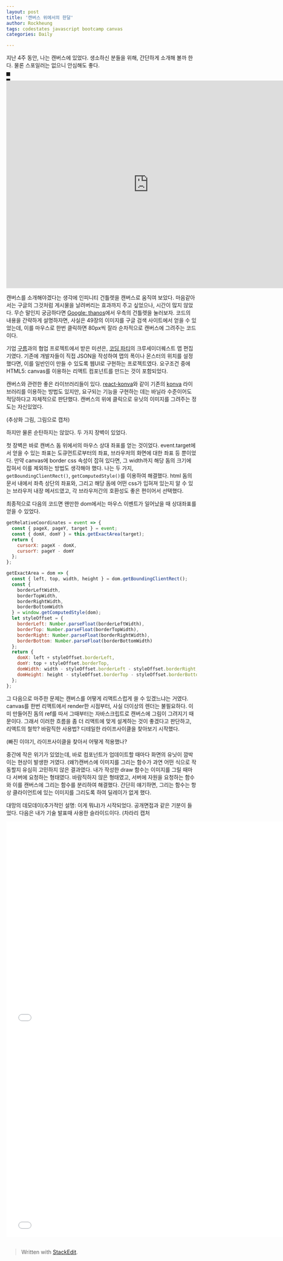 ```yaml
---
layout: post
title: '캔버스 위에서의 한달'
author: Rockheung
tags: codestates javascript bootcamp canvas
categories: Daily

---
```

지난 4주 동안, 나는 캔버스에 있었다. 생소하신 분들을 위해, 간단하게 소개해 볼까 한다. 물론 스포일러는 없으니 안심해도 좋다.

<div>
<canvas id="root" height='160px' width='160px' style="border-style: dashed; border-width:5px;"></canvas>
<script>const imgSize=80;const canvasRatio=2;const framerate=15;const moveXoffset=0;let canvas=document.querySelector("#root");let ctx=canvas.getContext('2d');var handIdle=new  Image();handIdle.src='https://rockheung.github.io/thanos-finger-snap-clone/thanos_idle.png';handIdle.onload=()=>{ctx.drawImage(handIdle,0,0,handIdle.width*canvasRatio, handIdle.height*canvasRatio);};handIdle.onerror=(e)=>console.log(e);let isRunning=true;const renderSnap=()=>{let handSnap=new  Image();handSnap.src='https://rockheung.github.io/thanos-finger-snap-clone/thanos_snap.png';handSnap.onload=()=>{if  (isRunning){renderFrame(0,handSnap);}}};const renderFrame=(i,img)=>{if  (i>img.width/imgSize-1){ctx.clearRect(0,0,imgSize*canvasRatio,imgSize*canvasRatio); ctx.drawImage(handIdle,0,0,handIdle.width*canvasRatio,handIdle.height*canvasRatio);isRunning=true;return;}isRunning=false;ctx.clearRect(0,0,imgSize*canvasRatio,imgSize*canvasRatio);ctx.drawImage(img,i*(imgSize+moveXoffset),0,imgSize,imgSize,0,0,imgSize*canvasRatio,80*canvasRatio);setTimeout(()=>renderFrame(i+1,img),1000/framerate);};canvas.onclick=renderSnap;</script>
</div>

<iframe src="https://stackblitz.com/edit/thanos-finger-snap-clone?embed=1&file=index.js&view=editor" width="752" height="548" scrolling="no" frameborder="0" webkitallowfullscreen mozallowfullscreen allowfullscreen></iframe>

캔버스를 소개해야겠다는 생각에 인피니티 건틀렛을 캔버스로 움직여 보았다. 마음같아서는 구글의 그것처럼 게시물을 날려버리는 효과까지 주고 싶었으나, 시간이 많지 않았다. 무슨 말인지 궁금하다면 [Google: thanos](https://www.google.com/search?q=thanos&oq=thanos&aqs=chrome.0.69i59j69i60l3j0l2.1193j0j9&sourceid=chrome&ie=UTF-8)에서 우측의 건틀렛을 눌러보자. 코드의 내용을 간략하게 설명하자면, 사실은 49장의 이미지를 구글 검색 사이트에서 얻을 수 있었는데, 이를 마우스로 한번 클릭하면 80px씩 잘라 순차적으로 캔버스에 그려주는 코드이다. 

기업 [구름](https://www.goorm.io/)과의 협업 프로젝트에서 받은 미션은, [코딩 파티](https://codingparty.goorm.io/)의 크루세이더퀘스트 맵 편집기였다. 기존에 개발자들이 직접 JSON을 작성하여 맵의 폭이나 몬스터의 위치를 설정했다면, 이를 일반인이 만들 수 있도록 웹UI로 구현하는 프로젝트였다. 요구조건 중에 HTML5: canvas를 이용하는 리액트 컴포넌트를 만드는 것이 포함되었다.

캔버스와 관련한 좋은 라이브러리들이 있다. [react-konva](https://github.com/konvajs/react-konva)와 같이 기존의 [konva](https://konvajs.org/) 라이브러리를 이용하는 방법도 있지만, 요구되는 기능을 구현하는 데는 바닐라 수준이어도 적당하다고 자체적으로 판단했다. 캔버스의 위에 클릭으로 유닛의 이미지를 그려주는 정도는 자신있었다.


(추상화 그림, 그림으로 캡처)

하지만 물론 순탄하지는 않았다. 두 가지 장벽이 있었다.

첫 장벽은 바로 캔버스 돔 위에서의 마우스 상대 좌표를 얻는 것이었다. event.target에서 얻을 수 있는 좌표는 도큐먼트로부터의 좌표, 브라우저의 화면에 대한 좌표 등 뿐이었다. 만약 canvas에 border css 속성이 잡혀 있다면, 그  width까지 해당 돔의 크기에 잡혀서 이를 제외하는 방법도 생각해야 했다. 나는 두 가지, `getBoundingClientRect()`, `getComputedStyle()`를 이용하여 해결했다. html 돔의 문서 내에서 좌측 상단의 좌표와, 그리고 해당 돔에 어떤 css가 입혀져 있는지 알 수 있는 브라우저 내장 메서드였고, 각 브라우저간의 호환성도 좋은 편이어서 선택했다.

최종적으로 다음의 코드면 왠만한 dom에서는 마우스 이벤트가 일어났을 때 상대좌표를 얻을 수 있었다.


```javascript
getRelativeCoordinates = event => {
  const { pageX, pageY, target } = event;
  const { domX, domY } = this.getExactArea(target);
  return {
    cursorX: pageX - domX,
    cursorY: pageY - domY
  };
};

getExactArea = dom => {
  const { left, top, width, height } = dom.getBoundingClientRect();
  const {
    borderLeftWidth,
    borderTopWidth,
    borderRightWidth,
    borderBottomWidth
  } = window.getComputedStyle(dom);
  let styleOffset = {
    borderLeft: Number.parseFloat(borderLeftWidth),
    borderTop: Number.parseFloat(borderTopWidth),
    borderRight: Number.parseFloat(borderRightWidth),
    borderBottom: Number.parseFloat(borderBottomWidth)
  };
  return {
    domX: left + styleOffset.borderLeft,
    domY: top + styleOffset.borderTop,
    domWidth: width - styleOffset.borderLeft - styleOffset.borderRight,
    domHeight: height - styleOffset.borderTop - styleOffset.borderBottom
  };
};
```

그 다음으로 마주한 문제는 캔버스를 어떻게 리액트스럽게 쓸 수 있겠느냐는 거였다. canvas를 한번 리액트에서 render한 시점부터, 사실 더이상의 렌더는 불필요하다. 이미 만들어진 돔의  ref를 따서 그때부터는 자바스크립트로 캔버스에 그림이 그려지기 때문이다. 그래서 이러한 흐름을 좀 더 리액트에 맞게 설계하는 것이 좋겠다고 판단하고, 리액트의 철학? 바람직한 사용법? 디테일한 라이프사이클을 찾아보기 시작했다.

(빠진 이야기, 라이프사이클을 찾아서 어떻게 적용했나?

중간에 작은 위기가 있었는데, 바로 컴포넌트가 업데이트할 때마다 화면의 유닛이 깜박이는 현상이 발생한 거였다. (왜?)캔버스에 이미지를 그리는 함수가 과연 어떤 식으로 작동할지 유심히 고민하지 않은 결과였다. 내가 작성한 draw 함수는 이미지를 그릴 때마다 서버에 요청하는 형태였다. 바람직하지 않은 형태였고, 서버에 자원을 요청하는 함수와 이를 캔버스에 그리는 함수를 분리하여 해결했다. 간단히 얘기하면, 그리는 함수는 항상 클라이언트에 있는 이미지를 그리도록 하여 딜레이가 없게 했다. 

대망의 데모데이(추가적인 설명: 이게 뭐냐)가 시작되었다. 공개면접과 같은 기분이 들었다. 다음은 내가 기술 발표때 사용한 슬라이드이다. (차라리 캡처

<iframe src="//slides.com/kang10019/goorm-x-codestates/embed?style=light" width="752" height="548" scrolling="no" frameborder="0" webkitallowfullscreen mozallowfullscreen allowfullscreen></iframe>


<br>
<iframe src="//slides.com/rockheung/canvasonreact/embed?style=light" width="752" height="548" scrolling="no" frameborder="0" webkitallowfullscreen mozallowfullscreen allowfullscreen></iframe>

<br>


<br>



> Written with [StackEdit](https://stackedit.io/).



